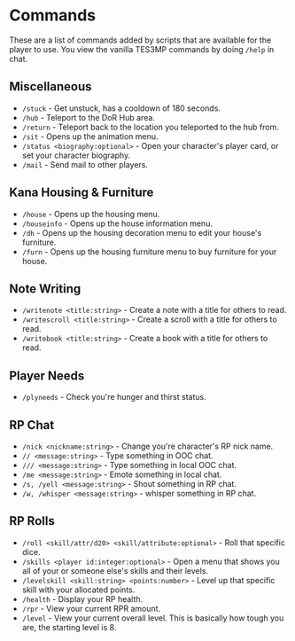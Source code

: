 # Commands
These are a list of commands added by scripts that are available for the player to use. You view the vanilla TES3MP commands by doing ``/help`` in chat.

## Miscellaneous
* ``/stuck`` - Get unstuck, has a cooldown of 180 seconds.
* ``/hub`` - Teleport to the DoR Hub area.
* ``/return`` - Teleport back to the location you teleported to the hub from.
* ``/sit`` - Opens up the animation menu.
* ``/status <biography:optional>`` - Open your character's player card, or set your character biography.
* ``/mail`` - Send mail to other players.

## Kana Housing & Furniture
* ``/house`` - Opens up the housing menu.
* ``/houseinfo`` - Opens up the house information menu.
* ``/dh`` - Opens up the housing decoration menu to edit your house's furniture.
* ``/furn`` - Opens up the housing furniture menu to buy furniture for your house.

## Note Writing
* ``/writenote <title:string>`` - Create a note with a title for others to read.
* ``/writescroll <title:string>`` - Create a scroll with a title for others to read.
* ``/writebook <title:string>`` - Create a book with a title for others to read.

## Player Needs
* ``/plyneeds`` - Check you're hunger and thirst status.

## RP Chat
* ``/nick <nickname:string>`` - Change you're character's RP nick name.
* ``// <message:string>`` - Type something in OOC chat.
* ``/// <message:string>`` - Type something in local OOC chat.
* ``/me <message:string>`` - Emote something in local chat.
* ``/s, /yell <message:string>`` - Shout something in RP chat.
* ``/w, /whisper <message:string>`` - whisper something in RP chat.

## RP Rolls
* ``/roll <skill/attr/d20> <skill/attribute:optional>`` - Roll that specific dice.
* ``/skills <player id:integer:optional>`` - Open a menu that shows you all of your or someone else's skills and their levels.
* ``/levelskill <skill:string> <points:number>`` - Level up that specific skill with your allocated points.
* ``/health`` - Display your RP health.
* ``/rpr`` - View your current RPR amount.
* ``/level`` - View your current overall level. This is basically how tough you are, the starting level is 8.
